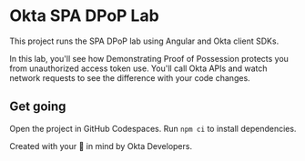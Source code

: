 # Okta SPA DPoP Lab

This project runs the SPA DPoP lab using Angular and Okta client SDKs.

In this lab, you'll see how Demonstrating Proof of Possession protects you from unauthorized access token use. You'll call Okta APIs and watch network requests to see the difference with your code changes.

## Get going

Open the project in GitHub Codespaces. Run `npm ci` to install dependencies.


Created with your 🔐 in mind by Okta Developers.
